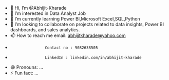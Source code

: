 - 👋 Hi, I’m @Abhijit-Kharade
- 👀 I’m interested in Data Analyst Job
- 🌱 I’m currently learning Power BI,Microsoft Excel,SQL,Python
- 💞️ I’m looking to collaborate on projects related to data insights, Power BI dashboards, and sales analytics.
- 📫 How to reach me email: abhijitkharade@yahoo.com
-                    Contact no : 9082638505
-                    LinkedIn : linkedin.com/in/abhijit-kharade
- 😄 Pronouns: ...
- ⚡ Fun fact: ...

<!---
Abhijit-Kharade/Abhijit-Kharade is a ✨ special ✨ repository because its `README.md` (this file) appears on your GitHub profile.
You can click the Preview link to take a look at your changes.
--->

